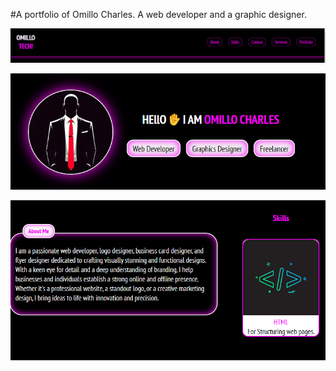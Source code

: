 #A portfolio of Omillo Charles.
A web developer and a graphic designer.

![Header Section](https://github.com/Omillo-Charles/OmilloPortfolio.github.io/blob/0f35f86e0b77417f2b13805aa7130f36d0e6f549/Screenshot%202025-03-08%20115328.png)

![Hero Section](https://github.com/Omillo-Charles/OmilloPortfolio.github.io/blob/076b736f86d9fe640898d409e0bc73c98217871f/Screenshot%202025-03-08%20115341.png)

![About-Skills Section](https://github.com/Omillo-Charles/OmilloPortfolio.github.io/blob/b9c6e2b22b6a946eeb9851f80f9ed8be63ed6b91/Screenshot%202025-03-08%20115351.png)
